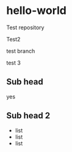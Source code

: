 # hello-world
Test repository

Test2

test branch

test 3

## Sub head
yes

## Sub head 2
* list
* list
* list


